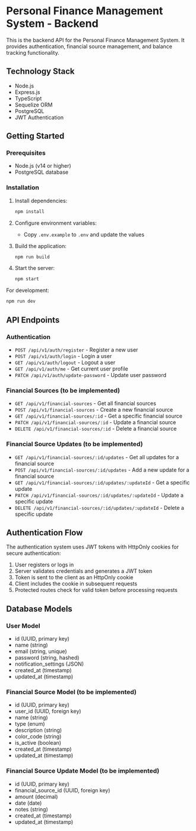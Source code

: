 # Personal Finance Management System - Backend

This is the backend API for the Personal Finance Management System. It provides authentication, financial source management, and balance tracking functionality.

## Technology Stack

- Node.js
- Express.js
- TypeScript
- Sequelize ORM
- PostgreSQL
- JWT Authentication

## Getting Started

### Prerequisites

- Node.js (v14 or higher)
- PostgreSQL database

### Installation

1. Install dependencies:
   ```bash
   npm install
   ```

2. Configure environment variables:
   - Copy `.env.example` to `.env` and update the values

3. Build the application:
   ```bash
   npm run build
   ```

4. Start the server:
   ```bash
   npm start
   ```

For development:
```bash
npm run dev
```

## API Endpoints

### Authentication

- `POST /api/v1/auth/register` - Register a new user
- `POST /api/v1/auth/login` - Login a user
- `GET /api/v1/auth/logout` - Logout a user
- `GET /api/v1/auth/me` - Get current user profile
- `PATCH /api/v1/auth/update-password` - Update user password

### Financial Sources (to be implemented)

- `GET /api/v1/financial-sources` - Get all financial sources
- `POST /api/v1/financial-sources` - Create a new financial source
- `GET /api/v1/financial-sources/:id` - Get a specific financial source
- `PATCH /api/v1/financial-sources/:id` - Update a financial source
- `DELETE /api/v1/financial-sources/:id` - Delete a financial source

### Financial Source Updates (to be implemented)

- `GET /api/v1/financial-sources/:id/updates` - Get all updates for a financial source
- `POST /api/v1/financial-sources/:id/updates` - Add a new update for a financial source
- `GET /api/v1/financial-sources/:id/updates/:updateId` - Get a specific update
- `PATCH /api/v1/financial-sources/:id/updates/:updateId` - Update a specific update
- `DELETE /api/v1/financial-sources/:id/updates/:updateId` - Delete a specific update

## Authentication Flow

The authentication system uses JWT tokens with HttpOnly cookies for secure authentication:

1. User registers or logs in
2. Server validates credentials and generates a JWT token
3. Token is sent to the client as an HttpOnly cookie
4. Client includes the cookie in subsequent requests
5. Protected routes check for valid token before processing requests

## Database Models

### User Model

- id (UUID, primary key)
- name (string)
- email (string, unique)
- password (string, hashed)
- notification_settings (JSON)
- created_at (timestamp)
- updated_at (timestamp)

### Financial Source Model (to be implemented)

- id (UUID, primary key)
- user_id (UUID, foreign key)
- name (string)
- type (enum)
- description (string)
- color_code (string)
- is_active (boolean)
- created_at (timestamp)
- updated_at (timestamp)

### Financial Source Update Model (to be implemented)

- id (UUID, primary key)
- financial_source_id (UUID, foreign key)
- amount (decimal)
- date (date)
- notes (string)
- created_at (timestamp)
- updated_at (timestamp)
